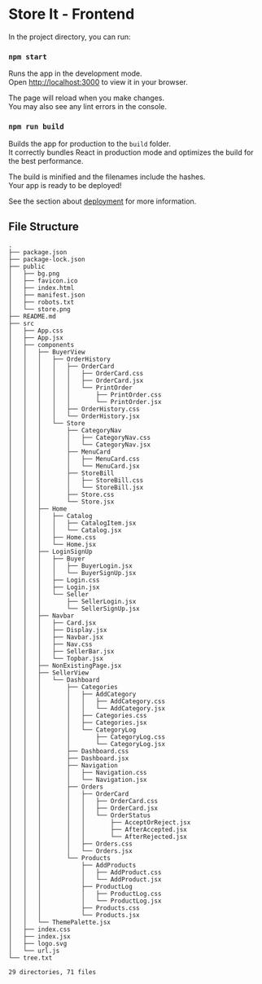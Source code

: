 # Store It - Frontend

In the project directory, you can run:

### `npm start`

Runs the app in the development mode.\
Open [http://localhost:3000](http://localhost:3000) to view it in your browser.

The page will reload when you make changes.\
You may also see any lint errors in the console.

### `npm run build`

Builds the app for production to the `build` folder.\
It correctly bundles React in production mode and optimizes the build for the best performance.

The build is minified and the filenames include the hashes.\
Your app is ready to be deployed!

See the section about [deployment](https://facebook.github.io/create-react-app/docs/deployment) for more information.


## File Structure

```
.
├── package.json
├── package-lock.json
├── public
│   ├── bg.png
│   ├── favicon.ico
│   ├── index.html
│   ├── manifest.json
│   ├── robots.txt
│   └── store.png
├── README.md
├── src
│   ├── App.css
│   ├── App.jsx
│   ├── components
│   │   ├── BuyerView
│   │   │   ├── OrderHistory
│   │   │   │   ├── OrderCard
│   │   │   │   │   ├── OrderCard.css
│   │   │   │   │   ├── OrderCard.jsx
│   │   │   │   │   └── PrintOrder
│   │   │   │   │       ├── PrintOrder.css
│   │   │   │   │       └── PrintOrder.jsx
│   │   │   │   ├── OrderHistory.css
│   │   │   │   └── OrderHistory.jsx
│   │   │   └── Store
│   │   │       ├── CategoryNav
│   │   │       │   ├── CategoryNav.css
│   │   │       │   └── CategoryNav.jsx
│   │   │       ├── MenuCard
│   │   │       │   ├── MenuCard.css
│   │   │       │   └── MenuCard.jsx
│   │   │       ├── StoreBill
│   │   │       │   ├── StoreBill.css
│   │   │       │   └── StoreBill.jsx
│   │   │       ├── Store.css
│   │   │       └── Store.jsx
│   │   ├── Home
│   │   │   ├── Catalog
│   │   │   │   ├── CatalogItem.jsx
│   │   │   │   └── Catalog.jsx
│   │   │   ├── Home.css
│   │   │   └── Home.jsx
│   │   ├── LoginSignUp
│   │   │   ├── Buyer
│   │   │   │   ├── BuyerLogin.jsx
│   │   │   │   └── BuyerSignUp.jsx
│   │   │   ├── Login.css
│   │   │   ├── Login.jsx
│   │   │   └── Seller
│   │   │       ├── SellerLogin.jsx
│   │   │       └── SellerSignUp.jsx
│   │   ├── Navbar
│   │   │   ├── Card.jsx
│   │   │   ├── Display.jsx
│   │   │   ├── Navbar.jsx
│   │   │   ├── Nav.css
│   │   │   ├── SellerBar.jsx
│   │   │   └── Topbar.jsx
│   │   ├── NonExistingPage.jsx
│   │   ├── SellerView
│   │   │   └── Dashboard
│   │   │       ├── Categories
│   │   │       │   ├── AddCategory
│   │   │       │   │   ├── AddCategory.css
│   │   │       │   │   └── AddCategory.jsx
│   │   │       │   ├── Categories.css
│   │   │       │   ├── Categories.jsx
│   │   │       │   └── CategoryLog
│   │   │       │       ├── CategoryLog.css
│   │   │       │       └── CategoryLog.jsx
│   │   │       ├── Dashboard.css
│   │   │       ├── Dashboard.jsx
│   │   │       ├── Navigation
│   │   │       │   ├── Navigation.css
│   │   │       │   └── Navigation.jsx
│   │   │       ├── Orders
│   │   │       │   ├── OrderCard
│   │   │       │   │   ├── OrderCard.css
│   │   │       │   │   ├── OrderCard.jsx
│   │   │       │   │   └── OrderStatus
│   │   │       │   │       ├── AcceptOrReject.jsx
│   │   │       │   │       ├── AfterAccepted.jsx
│   │   │       │   │       └── AfterRejected.jsx
│   │   │       │   ├── Orders.css
│   │   │       │   └── Orders.jsx
│   │   │       └── Products
│   │   │           ├── AddProducts
│   │   │           │   ├── AddProduct.css
│   │   │           │   └── AddProduct.jsx
│   │   │           ├── ProductLog
│   │   │           │   ├── ProductLog.css
│   │   │           │   └── ProductLog.jsx
│   │   │           ├── Products.css
│   │   │           └── Products.jsx
│   │   └── ThemePalette.jsx
│   ├── index.css
│   ├── index.jsx
│   ├── logo.svg
│   └── url.js
└── tree.txt

29 directories, 71 files
```